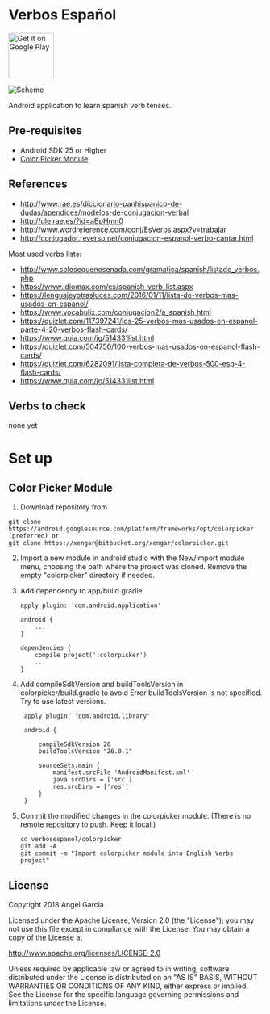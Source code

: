 Verbos Español
=================

<a href='https://play.google.com/store/apps/details?id=com.xengar.android.verbosespanol'><img alt='Get it on Google Play' src='https://play.google.com/intl/en_us/badges/images/generic/en_badge_web_generic.png' height=90px/></a>

![Scheme](/readmeImages/Screenshot_20170821-112845x.png)


Android application to learn spanish verb tenses.


Pre-requisites
--------------
- Android SDK 25 or Higher
- [Color Picker Module](http://www.materialdoc.com/color-picker/)


References
----------
- http://www.rae.es/diccionario-panhispanico-de-dudas/apendices/modelos-de-conjugacion-verbal
- http://dle.rae.es/?id=aBpHmn0
- http://www.wordreference.com/conj/EsVerbs.aspx?v=trabajar
- http://conjugador.reverso.net/conjugacion-espanol-verbo-cantar.html

Most used verbs lists:

- http://www.solosequenosenada.com/gramatica/spanish/listado_verbos.php
- https://www.idiomax.com/es/spanish-verb-list.aspx
- https://lenguajeyotrasluces.com/2016/01/11/lista-de-verbos-mas-usados-en-espanol/
- https://www.vocabulix.com/conjugacion2/a_spanish.html
- https://quizlet.com/117397241/los-25-verbos-mas-usados-en-espanol-parte-4-20-verbos-flash-cards/
- https://www.quia.com/jg/514331list.html
- https://quizlet.com/504750/100-verbos-mas-usados-en-espanol-flash-cards/
- https://quizlet.com/6282091/lista-completa-de-verbos-500-esp-4-flash-cards/
- https://www.quia.com/jg/514331list.html

Verbs to check
--------------
none yet



# Set up

Color Picker Module
-------------------

1.  Download repository from
  ```
  git clone https://android.googlesource.com/platform/frameworks/opt/colorpicker  (preferred) or
  git clone https://xengar@bitbucket.org/xengar/colorpicker.git
  ```

2. Import a new module in android studio with the New/import module menu,
   choosing the path where the project was cloned.
   Remove the empty "colorpicker" directory if needed.

3. Add dependency to app/build.gradle
   ```
   apply plugin: 'com.android.application'

   android {
       ...
   }

   dependencies {
       compile project(':colorpicker')
       ...
   }
   ```

4. Add compileSdkVersion and buildToolsVersion in colorpicker/build.gradle to avoid
   Error buildToolsVersion is not specified. Try to use latest versions.
   ```
    apply plugin: 'com.android.library'

    android {

        compileSdkVersion 26
        buildToolsVersion "26.0.1"

        sourceSets.main {
            manifest.srcFile 'AndroidManifest.xml'
            java.srcDirs = ['src']
            res.srcDirs = ['res']
        }
    }
   ```

5. Commit the modified changes in the colorpicker module.
   (There is no remote repository to push. Keep it local.)
   ```
   cd verbosespanol/colorpicker
   git add -A
   git commit -m "Import colorpicker module into English Verbs project"
   ```

## License

Copyright 2018 Angel Garcia

Licensed under the Apache License, Version 2.0 (the "License"); you may not use this file except in compliance with the License. You may obtain a copy of the License at

http://www.apache.org/licenses/LICENSE-2.0

Unless required by applicable law or agreed to in writing, software distributed under the License is distributed on an "AS IS" BASIS, WITHOUT WARRANTIES OR CONDITIONS OF ANY KIND, either express or implied. See the License for the specific language governing permissions and limitations under the License.


